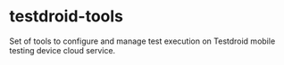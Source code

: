 # testdroid-tools
Set of tools to configure and manage test execution on Testdroid mobile testing device cloud service.
